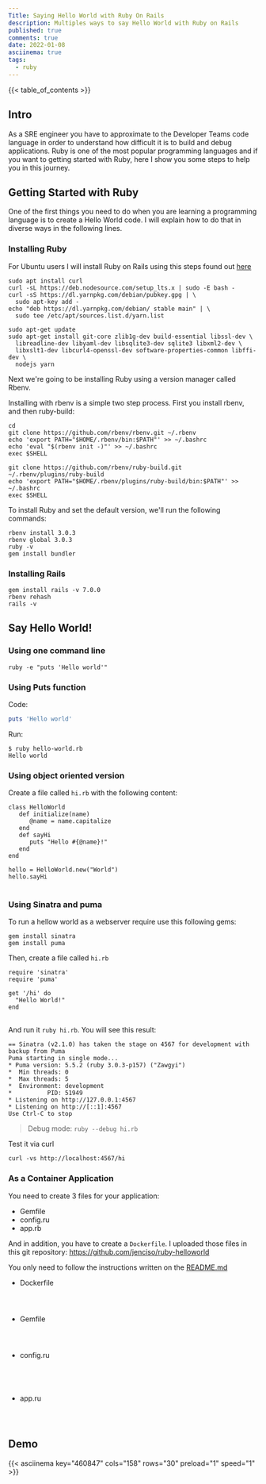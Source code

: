 ```yaml
---
Title: Saying Hello World with Ruby On Rails
description: Multiples ways to say Hello World with Ruby on Rails
published: true
comments: true
date: 2022-01-08
asciinema: true
tags:
  - ruby
---
```


{{< table_of_contents >}}

## Intro

As a SRE engineer you have to approximate to the Developer Teams code language in order to understand how difficult it is to build and debug applications. Ruby is one of the most popular programming languages and if you want to getting started with Ruby, here I show you some steps to help you in this journey.

## Getting Started with Ruby

One of the first things you need to do when you are learning a programming language is to create a Hello World code. I will explain how to do that in diverse ways in the following lines.

### Installing Ruby

For Ubuntu users I will install Ruby on Rails using this steps found out [here](https://gorails.com/setup/ubuntu/20.04)

<pre class="command-line" data-prompt="$">
<code class="language-shell">sudo apt install curl
curl -sL https://deb.nodesource.com/setup_lts.x | sudo -E bash -
curl -sS https://dl.yarnpkg.com/debian/pubkey.gpg | \
  sudo apt-key add -
echo "deb https://dl.yarnpkg.com/debian/ stable main" | \
  sudo tee /etc/apt/sources.list.d/yarn.list

sudo apt-get update
sudo apt-get install git-core zlib1g-dev build-essential libssl-dev \
  libreadline-dev libyaml-dev libsqlite3-dev sqlite3 libxml2-dev \
  libxslt1-dev libcurl4-openssl-dev software-properties-common libffi-dev \
  nodejs yarn</code>
</pre>

Next we're going to be installing Ruby using a version manager called Rbenv.

Installing with rbenv is a simple two step process. First you install rbenv, and then ruby-build:

<pre class="command-line" data-prompt="$"><code class="language-bash">cd
git clone https://github.com/rbenv/rbenv.git ~/.rbenv
echo 'export PATH="$HOME/.rbenv/bin:$PATH"' >> ~/.bashrc
echo 'eval "$(rbenv init -)"' >> ~/.bashrc
exec $SHELL

git clone https://github.com/rbenv/ruby-build.git ~/.rbenv/plugins/ruby-build
echo 'export PATH="$HOME/.rbenv/plugins/ruby-build/bin:$PATH"' >> ~/.bashrc
exec $SHELL</code></pre>

To install Ruby and set the default version, we'll run the following commands:

<pre class="command-line" data-prompt="$"><code class="language-bash">rbenv install 3.0.3
rbenv global 3.0.3
ruby -v
gem install bundler</code>
</pre>

### Installing Rails

<pre class="command-line" data-prompt="$"><code class="language-bash">gem install rails -v 7.0.0
rbenv rehash
rails -v</code></pre>



## Say Hello World!

### Using one command line

```shell
ruby -e "puts 'Hello world'"
```
### Using Puts function

Code:
```ruby
puts 'Hello world'
```

Run:
```shell
$ ruby hello-world.rb
Hello world
```

### Using object oriented version

Create a file called `hi.rb` with the following content:

<pre class="line-numbers" style="white-space: pre-wrap;">
<code class="language-ruby">class HelloWorld
   def initialize(name)
      @name = name.capitalize
   end
   def sayHi
      puts "Hello #{@name}!"
   end
end

hello = HelloWorld.new("World")
hello.sayHi
</code>
</pre>

### Using Sinatra and puma

To run a hellow world as a webserver require use this following gems:
```shell
gem install sinatra
gem install puma
```
Then, create a file called `hi.rb`

<pre class="line-numbers">
<code class="language-ruby">require 'sinatra'
require 'puma'

get '/hi' do
  "Hello World!"
end
</code>
</pre>

And run it `ruby hi.rb`. You will see this result:

```shell
== Sinatra (v2.1.0) has taken the stage on 4567 for development with backup from Puma
Puma starting in single mode...
* Puma version: 5.5.2 (ruby 3.0.3-p157) ("Zawgyi")
*  Min threads: 0
*  Max threads: 5
*  Environment: development
*          PID: 51949
* Listening on http://127.0.0.1:4567
* Listening on http://[::1]:4567
Use Ctrl-C to stop
```
> Debug mode: `ruby --debug hi.rb`

Test it via curl

```shell
curl -vs http://localhost:4567/hi
```
### As a Container Application

You need to create 3 files for your application:

- Gemfile
- config.ru
- app.rb

And in addition, you have to create a `Dockerfile`. I uploaded those files in this git repository: https://github.com/jenciso/ruby-helloworld

You only need to follow the instructions written on the [README.md](https://github.com/jenciso/ruby-helloworld)

* Dockerfile

<code>
<script src="https://emgithub.com/embed.js?target=https%3A%2F%2Fgithub.com%2Fjenciso%2Fruby-helloworld%2Fblob%2Fmaster%2FDockerfile&style=default&showBorder=on&showLineNumbers=on&showFileMeta=on"></script>
</code>

* Gemfile

<code>
<script src="https://emgithub.com/embed.js?target=https%3A%2F%2Fgithub.com%2Fjenciso%2Fruby-helloworld%2Fblob%2Fmaster%2FGemfile&style=default&showBorder=on&showLineNumbers=on&showFileMeta=on"></script>
</code>

* config.ru

<code>
<script src="https://emgithub.com/embed.js?target=https%3A%2F%2Fgithub.com%2Fjenciso%2Fruby-helloworld%2Fblob%2Fmaster%2Fconfig.ru&style=default&showBorder=on&showLineNumbers=on&showFileMeta=on"></script>

</code>

* app.ru

<code>
<script src="https://emgithub.com/embed.js?target=https%3A%2F%2Fgithub.com%2Fjenciso%2Fruby-helloworld%2Fblob%2Fmaster%2Fapp.rb&style=xcode&showBorder=on&showLineNumbers=on&showFileMeta=on"></script>
</code>

## Demo

{{< asciinema key="460847" cols="158" rows="30" preload="1" speed="1" >}}
